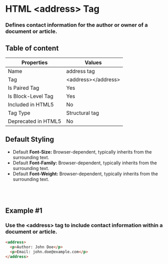 # HTML &lt;address&gt; Tag

### Defines contact information for the author or owner of a document or article.



## Table of content


| Properties            | Values                                                               |
|---------------------|----------------------------------------------------------------------|
| Name                | address tag                                                |
| Tag                 | &lt;address&gt;&lt;/address&gt;                                            |
| Is Paired Tag       | Yes                                                  |
| Is Block-Level Tag  | Yes                                |
| Included in HTML5   | No     |
| Tag Type            | Structural tag     |
| Deprecated in HTML5 | No     |


## Default Styling


-	Default **Font-Size:** Browser-dependent, typically inherits from the surrounding text.
-	Default **Font-Family:** Browser-dependent, typically inherits from the surrounding text.
-	Default **Font-Weight:** Browser-dependent, typically inherits from the surrounding text.


<br>
<br>

## Example #1
### Use the &lt;address&gt; tag to include contact information within a document or article.
```html
<address>
  <p>Author: John Doe</p>
  <p>Email: john.doe@example.com</p>
</address>
``` 
<br>
<br>


